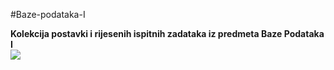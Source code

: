#Baze-podataka-I


**Kolekcija postavki i rijesenih ispitnih zadataka iz predmeta Baze Podataka I**
<br>
![](https://komarev.com/ghpvc/?username=Baze-podataka-I&label=Broj+posjeta:)

